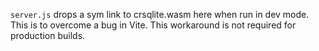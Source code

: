 `server.js` drops a sym link to crsqlite.wasm here when run in dev mode. This is to overcome a bug in Vite. This workaround is not required for production builds.
